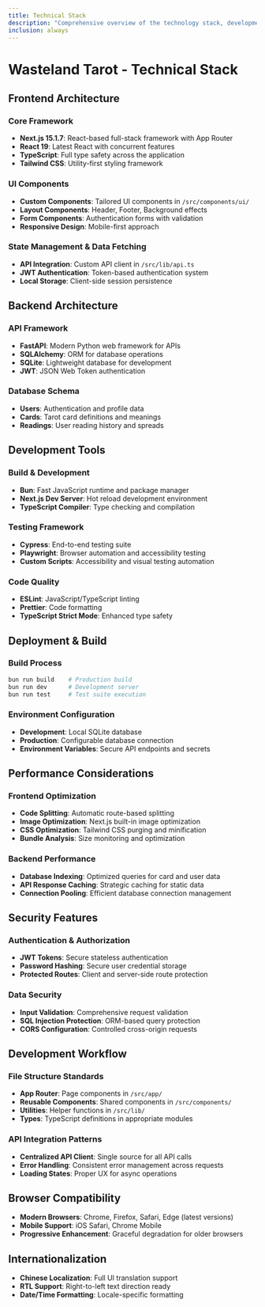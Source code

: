 ```yaml
---
title: Technical Stack
description: "Comprehensive overview of the technology stack, development tools, and architectural decisions."
inclusion: always
---
```


# Wasteland Tarot - Technical Stack

## Frontend Architecture

### Core Framework
- **Next.js 15.1.7**: React-based full-stack framework with App Router
- **React 19**: Latest React with concurrent features
- **TypeScript**: Full type safety across the application
- **Tailwind CSS**: Utility-first styling framework

### UI Components
- **Custom Components**: Tailored UI components in `/src/components/ui/`
- **Layout Components**: Header, Footer, Background effects
- **Form Components**: Authentication forms with validation
- **Responsive Design**: Mobile-first approach

### State Management & Data Fetching
- **API Integration**: Custom API client in `/src/lib/api.ts`
- **JWT Authentication**: Token-based authentication system
- **Local Storage**: Client-side session persistence

## Backend Architecture

### API Framework
- **FastAPI**: Modern Python web framework for APIs
- **SQLAlchemy**: ORM for database operations
- **SQLite**: Lightweight database for development
- **JWT**: JSON Web Token authentication

### Database Schema
- **Users**: Authentication and profile data
- **Cards**: Tarot card definitions and meanings
- **Readings**: User reading history and spreads

## Development Tools

### Build & Development
- **Bun**: Fast JavaScript runtime and package manager
- **Next.js Dev Server**: Hot reload development environment
- **TypeScript Compiler**: Type checking and compilation

### Testing Framework
- **Cypress**: End-to-end testing suite
- **Playwright**: Browser automation and accessibility testing
- **Custom Scripts**: Accessibility and visual testing automation

### Code Quality
- **ESLint**: JavaScript/TypeScript linting
- **Prettier**: Code formatting
- **TypeScript Strict Mode**: Enhanced type safety

## Deployment & Build

### Build Process
```bash
bun run build    # Production build
bun run dev      # Development server
bun run test     # Test suite execution
```

### Environment Configuration
- **Development**: Local SQLite database
- **Production**: Configurable database connection
- **Environment Variables**: Secure API endpoints and secrets

## Performance Considerations

### Frontend Optimization
- **Code Splitting**: Automatic route-based splitting
- **Image Optimization**: Next.js built-in image optimization
- **CSS Optimization**: Tailwind CSS purging and minification
- **Bundle Analysis**: Size monitoring and optimization

### Backend Performance
- **Database Indexing**: Optimized queries for card and user data
- **API Response Caching**: Strategic caching for static data
- **Connection Pooling**: Efficient database connection management

## Security Features

### Authentication & Authorization
- **JWT Tokens**: Secure stateless authentication
- **Password Hashing**: Secure user credential storage
- **Protected Routes**: Client and server-side route protection

### Data Security
- **Input Validation**: Comprehensive request validation
- **SQL Injection Protection**: ORM-based query protection
- **CORS Configuration**: Controlled cross-origin requests

## Development Workflow

### File Structure Standards
- **App Router**: Page components in `/src/app/`
- **Reusable Components**: Shared components in `/src/components/`
- **Utilities**: Helper functions in `/src/lib/`
- **Types**: TypeScript definitions in appropriate modules

### API Integration Patterns
- **Centralized API Client**: Single source for all API calls
- **Error Handling**: Consistent error management across requests
- **Loading States**: Proper UX for async operations

## Browser Compatibility
- **Modern Browsers**: Chrome, Firefox, Safari, Edge (latest versions)
- **Mobile Support**: iOS Safari, Chrome Mobile
- **Progressive Enhancement**: Graceful degradation for older browsers

## Internationalization
- **Chinese Localization**: Full UI translation support
- **RTL Support**: Right-to-left text direction ready
- **Date/Time Formatting**: Locale-specific formatting